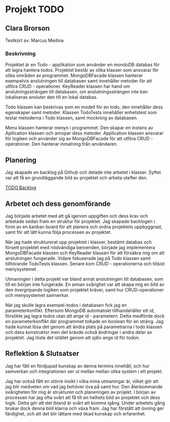 # Projekt TODO

## Clara Brorson
Testkört av: Marcus Medina

### Beskrivning
Projektet är en Todo - applikation som använder en mondoDB databas för att lagra hantera todos. Projektet består av olika klasser som ansvarar för olika områden av programmet. MongoDBFacade klassen hanterar exempelvis anslutningen till databasen samt innehåller metoder för att utföra CRUD - operationer. KeyReader klassen har hand om anslutningssträngen till databasen, om anslutningssträngen inte kan lokaliseras ansluter den till en lokal databas.

Todo klassen kan beskrivas som en modell för en todo, den innehåller dess egenskaper samt metoder. Klassen TodoTests innehåller enhetstest som testar metoderna i Todo klassen, samt mockning av databasen. 

Menu klassen hanterar menyn i programmet. Den skapar en instans av Apllication klassen och anropar dess metoder. Application klassen ansvarar för logiken och använder sig av MongoDBFacade för att utföra CRUD - operationer. Den hanterar inmatning från användaren. 

## Planering
Jag skapade en backlog på Github och delade inte arbetet i klasser. Syftet var att få en grundläggande bild av projektet och arbeta utefter den. 

[TODO Backlog](https://github.com/orgs/Campus-Molndal-JIN23/projects/49)

## Arbetet och dess genomförande
Jag började arbetet med att gå igenom uppgiften och dess krav och arbetade sedan fram en struktur för projektet. Jag skapade backlogen i form av en kanban board för att planera och ordna projektets uppbyggnad, samt för att lätt kunna följa processen av projektet.

När jag hade strukturerat upp projektet i klasser, bestämt databas och försett projektet med nödvändiga beroenden, började jag implementera MongoDBFacade klassen och KeyReader klassen för att försäkra mig om att anslutningen fungerade. Vidare fokuserade jag på Todo klassen samt tillhörande TodoTests klassen. Senare kom CRUD - operationerna och tillsist menysystemet. 

Utmaningen i detta projekt var bland annat anslutningen till databasen, som till en början inte fungerade. En annan svårighet var att skapa mig en bild av den övergripande logiken som projektet kräver, samt hur CRUD-operationer och menysystemet samverkar. 

När jag skulle lagra exempel-todos i databasen fick jag en parameterkonflikt. Eftersom MongoDB automatiskt tillhandahåller ett id, försökte jag lagra todos utan att ange id - parametern. Detta medförde dock en parameterkonflikt där programmet tolkade en boolean för en sträng. Jag hade kunnat lösa det genom att ändra plats på parametrarna i todo klassen och dess konstruktor men det krävde också ändringar i andra delar av projektet. Jag löste det istället genom att själv ange id för todon. 

## Reflektion & Slutsatser
Jag har fått en fördjupad kunskap av denna termins innehåll, och hur samverkan och integrationen ser ut mellan mellan olika system i ett projekt. 

Jag har också fått en större insikt i vilka mina utmaningar är, vilket gör att jag blir medveten om vad jag behöver öva på samt hur. Den återkommande svårigheten för mig är strukturen och planeringen av projekt. I början av processen har jag ofta svårt att få till en helhets bild av projektet och dess logik. Detta gör att det ibland är svårt att komma igång. Under arbetets gång brukar dock denna bild klarna och växa fram. Jag har förstått att övning ger färdighet, och att det blir lättare med ökad kunskap och erfarenhet. 

